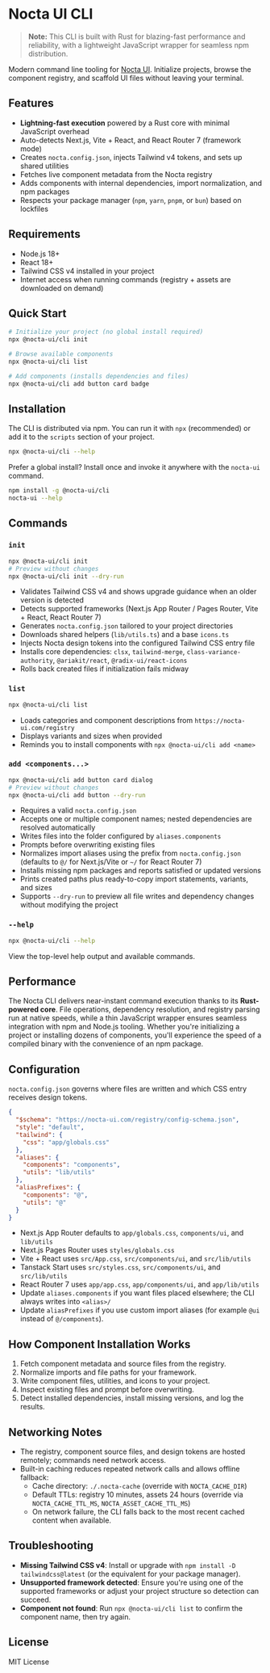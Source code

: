 # Nocta UI CLI

> **Note:** This CLI is built with Rust for blazing-fast performance and reliability, with a lightweight JavaScript wrapper for seamless npm distribution.

Modern command line tooling for [Nocta UI](https://github.com/nocta-ui/nocta-ui). Initialize projects, browse the component registry, and scaffold UI files without leaving your terminal.

## Features
- **Lightning-fast execution** powered by a Rust core with minimal JavaScript overhead
- Auto-detects Next.js, Vite + React, and React Router 7 (framework mode)
- Creates `nocta.config.json`, injects Tailwind v4 tokens, and sets up shared utilities
- Fetches live component metadata from the Nocta registry
- Adds components with internal dependencies, import normalization, and npm packages
- Respects your package manager (`npm`, `yarn`, `pnpm`, or `bun`) based on lockfiles

## Requirements
- Node.js 18+
- React 18+
- Tailwind CSS v4 installed in your project
- Internet access when running commands (registry + assets are downloaded on demand)

## Quick Start
```bash
# Initialize your project (no global install required)
npx @nocta-ui/cli init

# Browse available components
npx @nocta-ui/cli list

# Add components (installs dependencies and files)
npx @nocta-ui/cli add button card badge
```

## Installation
The CLI is distributed via npm. You can run it with `npx` (recommended) or add it to the `scripts` section of your project.
```bash
npx @nocta-ui/cli --help
```

Prefer a global install? Install once and invoke it anywhere with the `nocta-ui` command.
```bash
npm install -g @nocta-ui/cli
nocta-ui --help
```

## Commands

### `init`
```bash
npx @nocta-ui/cli init
# Preview without changes
npx @nocta-ui/cli init --dry-run
```
- Validates Tailwind CSS v4 and shows upgrade guidance when an older version is detected
- Detects supported frameworks (Next.js App Router / Pages Router, Vite + React, React Router 7)
- Generates `nocta.config.json` tailored to your project directories
- Downloads shared helpers (`lib/utils.ts`) and a base `icons.ts`
- Injects Nocta design tokens into the configured Tailwind CSS entry file
- Installs core dependencies: `clsx`, `tailwind-merge`, `class-variance-authority`, `@ariakit/react`, `@radix-ui/react-icons`
- Rolls back created files if initialization fails midway

### `list`
```bash
npx @nocta-ui/cli list
```
- Loads categories and component descriptions from `https://nocta-ui.com/registry`
- Displays variants and sizes when provided
- Reminds you to install components with `npx @nocta-ui/cli add <name>`

### `add <components...>`
```bash
npx @nocta-ui/cli add button card dialog
# Preview without changes
npx @nocta-ui/cli add button --dry-run
```
- Requires a valid `nocta.config.json`
- Accepts one or multiple component names; nested dependencies are resolved automatically
- Writes files into the folder configured by `aliases.components`
- Prompts before overwriting existing files
- Normalizes import aliases using the prefix from `nocta.config.json` (defaults to `@/` for Next.js/Vite or `~/` for React Router 7)
- Installs missing npm packages and reports satisfied or updated versions
- Prints created paths plus ready-to-copy import statements, variants, and sizes
- Supports `--dry-run` to preview all file writes and dependency changes without modifying the project

### `--help`
```bash
npx @nocta-ui/cli --help
```
View the top-level help output and available commands.

## Performance

The Nocta CLI delivers near-instant command execution thanks to its **Rust-powered core**. File operations, dependency resolution, and registry parsing run at native speeds, while a thin JavaScript wrapper ensures seamless integration with npm and Node.js tooling. Whether you're initializing a project or installing dozens of components, you'll experience the speed of a compiled binary with the convenience of an npm package.

## Configuration
`nocta.config.json` governs where files are written and which CSS entry receives design tokens.

```json
{
  "$schema": "https://nocta-ui.com/registry/config-schema.json",
  "style": "default",
  "tailwind": {
    "css": "app/globals.css"
  },
  "aliases": {
    "components": "components",
    "utils": "lib/utils"
  },
  "aliasPrefixes": {
    "components": "@",
    "utils": "@"
  }
}
```
- Next.js App Router defaults to `app/globals.css`, `components/ui`, and `lib/utils`
- Next.js Pages Router uses `styles/globals.css`
- Vite + React uses `src/App.css`, `src/components/ui`, and `src/lib/utils`
- Tanstack Start uses `src/styles.css`, `src/components/ui`, and `src/lib/utils`
- React Router 7 uses `app/app.css`, `app/components/ui`, and `app/lib/utils`
- Update `aliases.components` if you want files placed elsewhere; the CLI always writes into `<alias>/`
- Update `aliasPrefixes` if you use custom import aliases (for example `@ui` instead of `@/components`).

## How Component Installation Works
1. Fetch component metadata and source files from the registry.
2. Normalize imports and file paths for your framework.
3. Write component files, utilities, and icons to your project.
4. Inspect existing files and prompt before overwriting.
5. Detect installed dependencies, install missing versions, and log the results.

## Networking Notes
- The registry, component source files, and design tokens are hosted remotely; commands need network access.
- Built-in caching reduces repeated network calls and allows offline fallback:
  - Cache directory: `./.nocta-cache` (override with `NOCTA_CACHE_DIR`)
  - Default TTLs: registry 10 minutes, assets 24 hours (override via `NOCTA_CACHE_TTL_MS`, `NOCTA_ASSET_CACHE_TTL_MS`)
  - On network failure, the CLI falls back to the most recent cached content when available.

## Troubleshooting
- **Missing Tailwind CSS v4**: Install or upgrade with `npm install -D tailwindcss@latest` (or the equivalent for your package manager).
- **Unsupported framework detected**: Ensure you're using one of the supported frameworks or adjust your project structure so detection can succeed.
- **Component not found**: Run `npx @nocta-ui/cli list` to confirm the component name, then try again.

## License
MIT License

